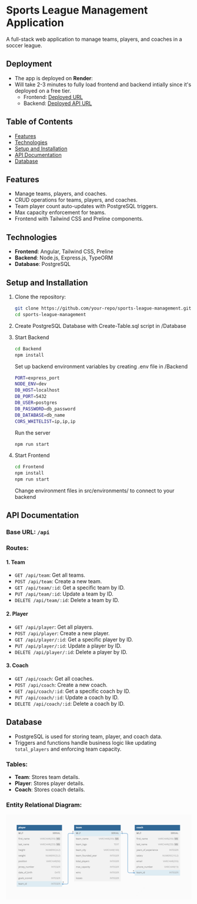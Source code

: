 # Sports League Management Application

A full-stack web application to manage teams, players, and coaches in a soccer league.

## Deployment
- The app is deployed on **Render**:
- Will take 2-3 minutes to fully load frontend and backend intially since it's deployed on a free tier.
   - Frontend: [Deployed URL](https://soccer-league-manager.onrender.com)
   - Backend: [Deployed API URL](https://mean-project-1-a0j5.onrender.com)

## Table of Contents
- [Features](#features)
- [Technologies](#technologies)
- [Setup and Installation](#setup-and-installation)
- [API Documentation](#api-documentation)
- [Database](#database)

## Features
- Manage teams, players, and coaches.
- CRUD operations for teams, players, and coaches.
- Team player count auto-updates with PostgreSQL triggers.
- Max capacity enforcement for teams.
- Frontend with Tailwind CSS and Preline components.

## Technologies
- **Frontend**: Angular, Tailwind CSS, Preline
- **Backend**: Node.js, Express.js, TypeORM
- **Database**: PostgreSQL

## Setup and Installation

1. Clone the repository:
   ```bash
   git clone https://github.com/your-repo/sports-league-management.git
   cd sports-league-management
   ```

2. Create PostgreSQL Database with Create-Table.sql script in /Database
   
2. Start Backend
   ```bash
   cd Backend
   npm install
   ```

   Set up backend environment variables by creating .env file in /Backend
    ```bash
    PORT=express_port
    NODE_ENV=dev
    DB_HOST=localhost
    DB_PORT=5432
    DB_USER=postgres
    DB_PASSWORD=db_password
    DB_DATABASE=db_name
    CORS_WHITELIST=ip,ip,ip
    ```
    
   Run the server
   ```bash
   npm run start
   ```

3. Start Frontend
   ```bash
   cd Frontend
   npm install
   npm run start
   ```
   
   Change environment files in src/environments/ to connect to your backend


## API Documentation

### **Base URL**: `/api`

### Routes:

#### 1. **Team**
- `GET /api/team`: Get all teams.
- `POST /api/team`: Create a new team.
- `GET /api/team/:id`: Get a specific team by ID.
- `PUT /api/team/:id`: Update a team by ID.
- `DELETE /api/team/:id`: Delete a team by ID.

#### 2. **Player**
- `GET /api/player`: Get all players.
- `POST /api/player`: Create a new player.
- `GET /api/player/:id`: Get a specific player by ID.
- `PUT /api/player/:id`: Update a player by ID.
- `DELETE /api/player/:id`: Delete a player by ID.

#### 3. **Coach**
- `GET /api/coach`: Get all coaches.
- `POST /api/coach`: Create a new coach.
- `GET /api/coach/:id`: Get a specific coach by ID.
- `PUT /api/coach/:id`: Update a coach by ID.
- `DELETE /api/coach/:id`: Delete a coach by ID.

## Database
- PostgreSQL is used for storing team, player, and coach data.
- Triggers and functions handle business logic like updating `total_players` and enforcing team capacity.

### Tables:
- **Team**: Stores team details.
- **Player**: Stores player details.
- **Coach**: Stores coach details.

### Entity Relational Diagram:
![image](ERD.png)
